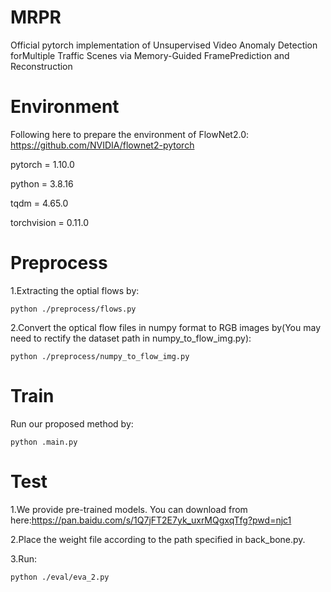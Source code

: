 # MRPR
Official pytorch implementation of Unsupervised Video Anomaly Detection forMultiple Traffic Scenes via Memory-Guided FramePrediction and Reconstruction

# Environment
Following here to prepare the environment of FlowNet2.0: https://github.com/NVIDIA/flownet2-pytorch

pytorch = 1.10.0

python = 3.8.16

tqdm = 4.65.0

torchvision = 0.11.0

# Preprocess
1.Extracting the optial flows by:

    python ./preprocess/flows.py

2.Convert the optical flow files in numpy format to RGB images by(You may need to rectify the dataset path in numpy_to_flow_img.py):

    python ./preprocess/numpy_to_flow_img.py

# Train
Run our proposed method by:

    python .main.py

# Test
1.We provide pre-trained models. You can download from here:https://pan.baidu.com/s/1Q7jFT2E7yk_uxrMQgxqTfg?pwd=njc1

2.Place the weight file according to the path specified in back_bone.py.

3.Run:

    python ./eval/eva_2.py
